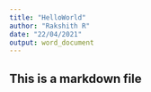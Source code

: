 ```yaml
---
title: "HelloWorld"
author: "Rakshith R"
date: "22/04/2021"
output: word_document
---
```


## This is a markdown file
